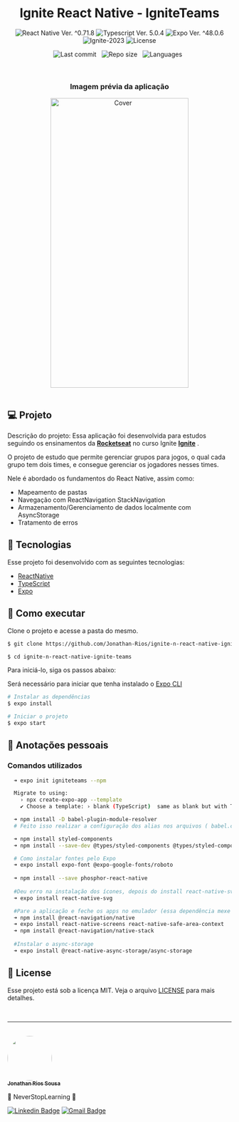 <h1 align="center">Ignite React Native - IgniteTeams</h1>

<p align="center">
  <img 
    src="https://img.shields.io/badge/React Native-%5E0.71.8-blue" 
    alt="React Native Ver. ^0.71.8"
  />
  <img 
    src="https://img.shields.io/badge/Typescript-%5E5.0.4-blue"
    alt="Typescript Ver. 5.0.4" 
  />
   <img 
    src="https://img.shields.io/badge/Expo-%5E48.0.6-black" 
    alt="Expo Ver. ^48.0.6"
  />
  <img
    src="https://img.shields.io/badge/Ignite-2023-green" 
    alt="Ignite-2023"
  />
  <img 
    alt="License"
    src="https://img.shields.io/static/v1?label=license&message=MIT&color=E51C44&labelColor=0A1033"
  />
</p>

<div align="center">

  ![Last commit](https://img.shields.io/github/last-commit/Jonathan-Rios/ignite-n-react-native-ignite-teams?color=4DA1CD 'Last commit') &nbsp;
  ![Repo size](https://img.shields.io/github/repo-size/Jonathan-Rios/ignite-n-react-native-ignite-teams?color=4DA1CD 'Repo size') &nbsp;
  ![Languages](https://img.shields.io/github/languages/count/Jonathan-Rios/ignite-n-react-native-ignite-teams?color=4DA1CD 'Languages') &nbsp;

</div>


<br>

<h3 align="center">Imagem prévia da aplicação</h3>

<div align="center">
  <img src=".github/project-preview.gif?style=flat" alt="Cover" width="310" height="650">
</div>
 
<br>

## 💻 Projeto
Descrição do projeto:
Essa aplicação foi desenvolvida para estudos seguindo os ensinamentos da **[Rocketseat](https://www.rocketseat.com.br/)** no curso Ignite **[Ignite](https://www.rocketseat.com.br/ignite)** .

O projeto de estudo que permite gerenciar grupos para jogos, o qual cada grupo tem dois times, e consegue gerenciar os jogadores nesses times.

Nele é abordado os fundamentos do React Native, assim como:
  * Mapeamento de pastas
  * Navegação com ReactNavigation StackNavigation
  * Armazenamento/Gerenciamento de dados localmente com AsyncStorage
  * Tratamento de erros
 
## 🧪 Tecnologias

Esse projeto foi desenvolvido com as seguintes tecnologias:

- [ReactNative](https://reactnative.dev/)
- [TypeScript](https://www.typescriptlang.org/)
- [Expo](https://expo.dev/)

## 🚀 Como executar

Clone o projeto e acesse a pasta do mesmo.

```bash
$ git clone https://github.com/Jonathan-Rios/ignite-n-react-native-ignite-teams.git

$ cd ignite-n-react-native-ignite-teams
```

Para iniciá-lo, siga os passos abaixo:

Será necessário para iniciar que tenha instalado o [Expo CLI](https://docs.expo.dev/get-started/installation/)
 
```bash
# Instalar as dependências
$ expo install

# Iniciar o projeto
$ expo start
```


## 📓 Anotações pessoais

<h3>Comandos utilizados</h3>

```bash
  ➜ expo init igniteteams --npm

  Migrate to using:
    › npx create-expo-app --template
    ✔ Choose a template: › blank (TypeScript)  same as blank but with TypeScript configuration

  ➜ npm install -D babel-plugin-module-resolver
  # Feito isso realizar a configuração dos alias nos arquivos ( babel.config.js e tsconfig.json)

  ➜ npm install styled-components
  ➜ npm install --save-dev @types/styled-components @types/styled-components-react-native

  # Como instalar fontes pelo Expo
  ➜ expo install expo-font @expo-google-fonts/roboto
 
  ➜ npm install --save phosphor-react-native
  
  #Deu erro na instalação dos ícones, depois do install react-native-svg funcionou.
  ➜ expo install react-native-svg   

  #Pare a aplicação e feche os apps no emulador (essa dependência mexe com o código nativo, pode gerar dores de cabeça)
  ➜ npm install @react-navigation/native
  ➜ expo install react-native-screens react-native-safe-area-context
  ➜ npm install @react-navigation/native-stack
￼
  #Instalar o async-storage
  ➜ expo install @react-native-async-storage/async-storage
```

## 📝 License

Esse projeto está sob a licença MIT. Veja o arquivo [LICENSE](./LICENSE.md) para mais detalhes.

<br />
 
---
<br />

<a href="https://github.com/Jonathan-Rios">
 <img src="https://github.com/Jonathan-Rios.png" width="100px;" alt="" style="border-radius:50%" />
 <br />
 <sub><b>Jonathan Rios Sousa</b></sub></a>

💠 NeverStopLearning 💠
 

[![Linkedin Badge](https://img.shields.io/badge/-Jonathan-blue?style=flat-square&logo=Linkedin&logoColor=white&link=https://www.linkedin.com/in/jonathan-rios-sousa-19b3431b6/)](https://www.linkedin.com/in/jonathan-rios-sousa-19b3431b6/) 
[![Gmail Badge](https://img.shields.io/badge/-jonathan.riosousa@gmail.com-c14438?style=flat-square&logo=Gmail&logoColor=white&link=mailto:jonathan.riosousa@gmail.com)](mailto:jonathan.riosousa@gmail.com)